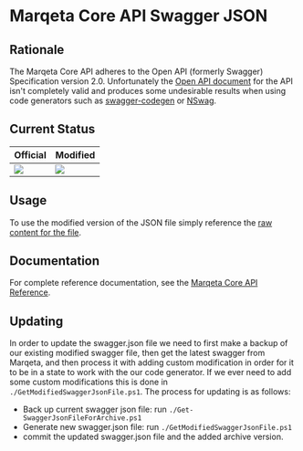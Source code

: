 # Marqeta Core API Swagger JSON

## Rationale

The Marqeta Core API adheres to the Open API (formerly Swagger) Specification version 2.0. Unfortunately the [Open API document](https://shared-sandbox-api.marqeta.com/v3/swagger.json) for the API isn't completely valid and produces some undesirable results when using code generators such as [swagger-codegen](https://github.com/RicoSuter/NSwag) or [NSwag](https://github.com/RicoSuter/NSwag).

## Current Status
| Official | Modified |
|----------|----------|
| <img src="http://online.swagger.io/validator?url=https://sandbox-api.marqeta.com/v3/swagger.json"> | <img src="http://online.swagger.io/validator?url=https://raw.githubusercontent.com/CapitalOnTap/marqeta-swagger-json/master/swagger.json"> |

## Usage
To use the modified version of the JSON file simply reference the [raw content for the file](https://raw.githubusercontent.com/CapitalOnTap/marqeta-swagger-json/master/swagger.json).

## Documentation

For complete reference documentation, see the [Marqeta Core API Reference](https://www.marqeta.com/api/docs/WYDH6igAAL8FnF21/api-introduction).

## Updating

In order to update the swagger.json file we need to first make a backup of our existing modified swagger file, then get the latest swagger from Marqeta, and then process it with adding custom modification in order for it to be in a state to work with the our code generator. If we ever need to add some custom modifications this is done in `./GetModifiedSwaggerJsonFile.ps1`. The process for updating is as follows:

- Back up current swagger json file: run `./Get-SwaggerJsonFileForArchive.ps1`
- Generate new swagger.json file: run `./GetModifiedSwaggerJsonFile.ps1`
- commit the updated swagger.json file and the added archive version. 